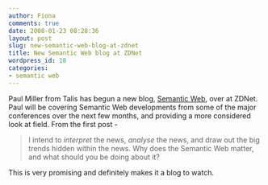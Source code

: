```yaml
---
author: Fiona
comments: true
date: 2008-01-23 08:28:36
layout: post
slug: new-semantic-web-blog-at-zdnet
title: New Semantic Web blog at ZDNet
wordpress_id: 18
categories:
- semantic web
---
```


Paul Miller from Talis has begun a new blog, [Semantic Web](http://blogs.zdnet.com/semantic-web/?p=101), over at ZDNet. Paul will be covering Semantic Web developments from some of the major conferences over the next few months, and providing a more considered look at field. From the first post -


> I intend to _interpret_ the news, _analyse_ the news, and draw out the big trends hidden within the news. Why does the Semantic Web matter, and what should you be doing about it?


This is very promising and definitely makes it a blog to watch.
